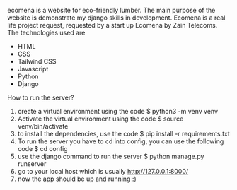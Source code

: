 ecomena is a website for eco-friendly lumber. The main purpose of the website is demonstrate my django skills in development. Ecomena is a real life project request, requested by a start up Ecomena by Zain Telecoms.
The technologies used are
- HTML
- CSS
- Tailwind CSS
- Javascript
- Python
- Django


How to run the server?

1. create a virtual environment using the code $ python3 -m venv venv
2. Activate the virtual environment using the code $ source venv/bin/activate
3. to install the dependencies, use the code $ pip install -r requirements.txt
4. To run the server you have to cd into config, you can use the following code $ cd config
5. use the django command to run the server $ python manage.py runserver
6. go to your local host which is usually http://127.0.0.1:8000/
7. now the app should be up and running :)
